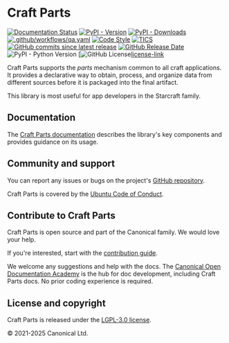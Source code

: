 # Craft Parts

[![Documentation Status][rtd-badge]][rtd-latest]
[![PyPI - Version](https://img.shields.io/pypi/v/craft-parts)][pypi]
[![PyPI - Downloads](https://img.shields.io/pypi/dm/craft-parts)][pypi]
[![.github/workflows/qa.yaml][qa-badge]][qa-link]
[![Code Style][ruff-badge]][ruff-site]
[![TICS][tics-badge]][tics-link]
[![GitHub commits since latest release][commits-badge]][releases-link]
[![GitHub Release Date][release-date-badge]][releases-link]
![PyPI - Python Version](https://img.shields.io/pypi/pyversions/craft-parts)
[![GitHub License][license-badge][license-link]



Craft Parts supports the _parts_ mechanism common to all craft applications. It
provides a declarative way to obtain, process, and organize data from different sources
before it is packaged into the final artifact.

This library is most useful for app developers in the Starcraft family.

## Documentation

The [Craft Parts documentation][rtd-latest] describes the library's key components and
provides guidance on its usage.

## Community and support

You can report any issues or bugs on the project's [GitHub
repository](https://github.com/canonical/craft-parts/issues).

Craft Parts is covered by the [Ubuntu Code of
Conduct](https://ubuntu.com/community/ethos/code-of-conduct).

## Contribute to Craft Parts

Craft Parts is open source and part of the Canonical family. We would love
your help.

If you're interested, start with the [contribution guide](CONTRIBUTING.md).

We welcome any suggestions and help with the docs. The [Canonical Open
Documentation Academy](https://github.com/canonical/open-documentation-academy)
is the hub for doc development, including Craft Parts docs. No prior
coding experience is required.

## License and copyright

Craft Parts is released under the [LGPL-3.0 license](LICENSE).

© 2021-2025 Canonical Ltd.

[commits-badge]: https://img.shields.io/github/commits-since/canonical/craft-parts/latest?logo=pypi&link=https%3A%2F%2Fgithub.com%2Fcanonical%2Fcraft-parts%2Freleases
[license-badge]: https://img.shields.io/github/license/canonical/craft-parts?color=green
[license-link]: https://github.com/canonical/craft-parts/blob/main/LICENSE
[pypi]: https://pypi.org/project/craft-parts
[qa-badge]: https://github.com/canonical/craft-parts/actions/workflows/qa.yaml/badge.svg?branch=main
[qa-link]: (https://github.com/canonical/craft-parts/actions/workflows/qa.yaml)
[release-date-badge]: https://img.shields.io/github/release-date/canonical/craft-parts?display_date=published_at&logo=pypi
[releases-link]: https://github.com/canonical/craft-parts/releases
[rtd-badge]: https://readthedocs.com/projects/canonical-craft-parts/badge/?version=latest
[rtd-latest]: https://canonical-craft-parts.readthedocs-hosted.com/en/latest/
[ruff-badge]: https://img.shields.io/endpoint?url=https://raw.githubusercontent.com/astral-sh/ruff/main/assets/badge/v2.json
[ruff-site]: https://github.com/astral-sh/ruff
[tics-badge]: https://github.com/canonical/craft-parts/actions/workflows/tics.yaml/badge.svg
[tics-link]: https://github.com/canonical/craft-parts/actions/workflows/tics.yaml
